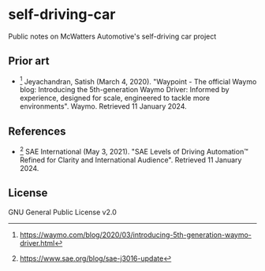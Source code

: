 # self-driving-car
Public notes on McWatters Automotive's self-driving car project

## Prior art
* [^1] Jeyachandran, Satish (March 4, 2020). "Waypoint - The official Waymo blog: Introducing the 5th-generation Waymo Driver: Informed by experience, designed for scale, engineered to tackle more environments". Waymo. Retrieved 11 January 2024.

## References
* [^2] SAE International (May 3, 2021). "SAE Levels of Driving Automation™ Refined for Clarity and International Audience". Retrieved 11 January 2024.

## License
GNU General Public License v2.0

[^1]: https://waymo.com/blog/2020/03/introducing-5th-generation-waymo-driver.html
[^2]: https://www.sae.org/blog/sae-j3016-update
